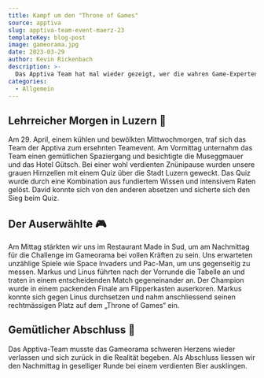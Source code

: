 ```yaml
---
title: Kampf um den "Throne of Games"
source: apptiva
slug: apptiva-team-event-maerz-23
templateKey: blog-post
image: gameorama.jpg
date: 2023-03-29
author: Kevin Rickenbach
description: >-
  Das Apptiva Team hat mal wieder gezeigt, wer die wahren Game-Experten sind. Im Gameorama fand eine hart umkämpfte Challenge statt. Aber am Ende konnte nur einer triumphieren und seinen rechtmässigen Platz auf dem "Throne of Games" einnehmen.
categories:
  - Allgemein
---
```


## Lehrreicher Morgen in Luzern 🌇

Am 29. April, einem kühlen und bewölkten Mittwochmorgen, traf sich das Team der Apptiva zum ersehnten Teamevent. Am Vormittag unternahm das Team einen gemütlichen Spaziergang und besichtigte die Museggmauer und das Hotel Gütsch. Bei einer wohl verdienten Znünipause wurden unsere grauen Hirnzellen mit einem Quiz über die Stadt Luzern geweckt. Das Quiz wurde durch eine Kombination aus fundiertem Wissen und intensivem Raten gelöst. David konnte sich von den anderen absetzen und sicherte sich den Sieg beim Quiz.

## Der Auserwählte 🎮

Am Mittag stärkten wir uns im Restaurant Made in Sud, um am Nachmittag für die Challenge im Gameorama bei vollen Kräften zu sein. Uns erwarteten unzählige Spiele wie Space Invaders und Pac-Man, um uns gegenseitig zu messen. Markus und Linus führten nach der Vorrunde die Tabelle an und traten in einem entscheidenden Match gegeneinander an. Der Champion wurde in einem packenden Finale am Flipperkasten auserkoren. Markus konnte sich gegen Linus durchsetzen und nahm anschliessend seinen rechtmässigen Platz auf dem „Throne of Games“ ein.

## Gemütlicher Abschluss 🍻

Das Apptiva-Team musste das Gameorama schweren Herzens wieder verlassen und sich zurück in die Realität begeben. Als Abschluss liessen wir den Nachmittag in geselliger Runde bei einem verdienten Bier ausklingen.
